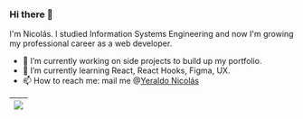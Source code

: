 ### Hi there 👋

<!--
I'm Nicolás, I study Information Systems Engineering at <a style="color:#64ffda" href="https://utm.edu.ec/">Universidad Técnica de Manabí</a>. I'm currently working on my theses and on my spare time I'm honing my web development skills and learning a bit of UX/UI design.
-->

I'm Nicolás. I studied Information Systems Engineering and now I'm growing my professional career as a web developer.

- 🔭 I’m currently working on side projects to build up my portfolio.
- 🌱 I’m currently learning React, React Hooks, Figma, UX.
- 📫 How to reach me: mail me @[Yeraldo Nicolás](mailto:nicola1994n@gmail.com?subject=I+saw+your+github+profile+and+I'm+interested+in+you+for+...) 


<!--
**ichiklaus/ichiklaus** is a ✨ _special_ ✨ repository because its `README.md` (this file) appears on your GitHub profile.

Here are some ideas to get you started:

- 🔭 I’m currently working on side projects to build up my portfolio.
- 🌱 I’m currently learning React.
- 📫 How to reach me: nicola1994n@gmail.com
-->


| <a href="https://github.com/ichiklaus/github-readme-stats"><img align="center" src="https://github-readme-stats.vercel.app/api/top-langs/?username=ichiklaus&langs_count=8&layout=compact&bg_color=DEG,22272e,22272e&text_color=ccd6f6&title_color=64ffda&exclude_repo=JPMC-tech-task-1-py3&hide_border=true" /></a> |
| ------------- | 
